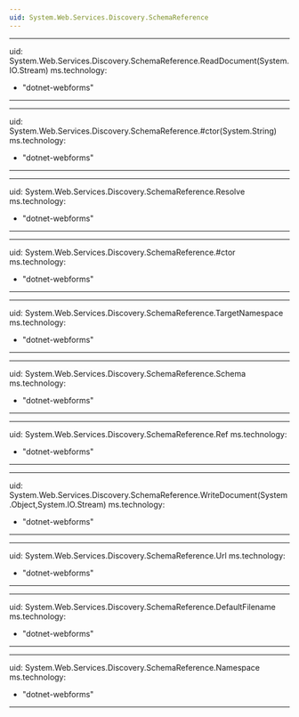```yaml
---
uid: System.Web.Services.Discovery.SchemaReference
---
```


---
uid: System.Web.Services.Discovery.SchemaReference.ReadDocument(System.IO.Stream)
ms.technology: 
  - "dotnet-webforms"
---

---
uid: System.Web.Services.Discovery.SchemaReference.#ctor(System.String)
ms.technology: 
  - "dotnet-webforms"
---

---
uid: System.Web.Services.Discovery.SchemaReference.Resolve
ms.technology: 
  - "dotnet-webforms"
---

---
uid: System.Web.Services.Discovery.SchemaReference.#ctor
ms.technology: 
  - "dotnet-webforms"
---

---
uid: System.Web.Services.Discovery.SchemaReference.TargetNamespace
ms.technology: 
  - "dotnet-webforms"
---

---
uid: System.Web.Services.Discovery.SchemaReference.Schema
ms.technology: 
  - "dotnet-webforms"
---

---
uid: System.Web.Services.Discovery.SchemaReference.Ref
ms.technology: 
  - "dotnet-webforms"
---

---
uid: System.Web.Services.Discovery.SchemaReference.WriteDocument(System.Object,System.IO.Stream)
ms.technology: 
  - "dotnet-webforms"
---

---
uid: System.Web.Services.Discovery.SchemaReference.Url
ms.technology: 
  - "dotnet-webforms"
---

---
uid: System.Web.Services.Discovery.SchemaReference.DefaultFilename
ms.technology: 
  - "dotnet-webforms"
---

---
uid: System.Web.Services.Discovery.SchemaReference.Namespace
ms.technology: 
  - "dotnet-webforms"
---
